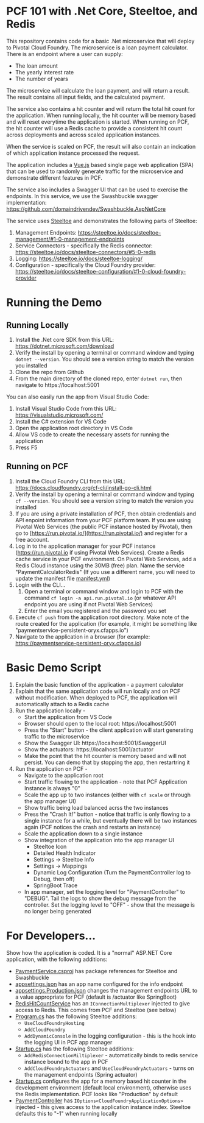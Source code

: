 # PCF 101 with .Net Core, Steeltoe, and Redis
This repository contains code for a basic .Net microservice that will deploy to Pivotal Cloud Foundry. The microservice is a loan payment calculator. There is an endpoint where a user can supply:

- The loan amount
- The yearly interest rate
- The number of years

The microservice will calculate the loan payment, and will return a result. The result contains all input fields, and the calculated payment.

The service also contains a hit counter and will return the total hit count for the application. When running locally, the hit counter will be memory based and will reset everytime the application is started. When running on PCF, the hit counter will use a Redis cache to provide a consistent hit count across deployments and across scaled application instances.

When the service is scaled on PCF, the result will also contain an indication of which application instance processed the request.

The application includes a [Vue.js](https://vuejs.org/) based single page web application (SPA) that can be used to randomly generate traffic for the microservice and demonstrate different features in PCF.

The service also includes a Swagger UI that can be used to exercise the endpoints. In this service, we use the Swashbuckle swagger implementation: https://github.com/domaindrivendev/Swashbuckle.AspNetCore

The service uses [Steeltoe](https://steeltoe.io/) and demonstrates the following parts of Steeltoe:

1. Management Endpoints: https://steeltoe.io/docs/steeltoe-management/#1-0-management-endpoints
1. Service Connectors - specifically the Redis connector: https://steeltoe.io/docs/steeltoe-connectors/#5-0-redis
1. Logging: https://steeltoe.io/docs/steeltoe-logging/
1. Configuration - specifically the Cloud Foundry provider: https://steeltoe.io/docs/steeltoe-configuration/#1-0-cloud-foundry-provider

# Running the Demo

## Running Locally

1. Install the .Net core SDK from this URL: https://dotnet.microsoft.com/download
1. Verify the install by opening a terminal or command window and typing `dotnet --version`. You should see a version string to match the version you installed
1. Clone the repo from Github
1. From the main directory of the cloned repo, enter `dotnet run`, then navigate to https://localhost:5001

You can also easily run the app from Visual Studio Code:

1. Install Visual Studio Code from this URL: https://visualstudio.microsoft.com/
1. Install the C# extension for VS Code
1. Open the application root directory in VS Code
1. Allow VS code to create the necessary assets for running the application
1. Press F5

## Running on PCF

1. Install the Cloud Foundry CLI from this URL: https://docs.cloudfoundry.org/cf-cli/install-go-cli.html
1. Verify the install by opening a terminal or command window and typing `cf --version`. You should see a version string to match the version you installed
1. If you are using a private installation of PCF, then obtain credentials and API enpoint information from your PCF platform team. If you are using Pivotal Web Services (the public PCF instance hosted by Pivotal), then go to [https://run.pivotal.io/](https://run.pivotal.io/) and register for a free account.
1. Log in to the application manager for your PCF instance (https://run.pivotal.io if using Pivotal Web Services). Create a Redis cache service in your PCF environment. On Pivotal Web Services, add a Redis Cloud instance using the 30MB (free) plan. Name the service "PaymentCalculatorRedis" (If you use a different name, you will need to update the manifest file [manifest.yml](manifest.yml))
1. Login with the CLI...
    1. Open a terminal or command window and login to PCF with the command `cf login -a api.run.pivotal.io` (or whatever API endpoint you are using if not Pivotal Web Services)
    1. Enter the email you registered and the password you set
1. Execute `cf push` from the application root directory. Make note of the route created for the application (for example, it might be something like "paymentservice-persistent-oryx.cfapps.io")
1. Navigate to the application in a browser (for example: https://paymentservice-persistent-oryx.cfapps.io)

# Basic Demo Script

1. Explain the basic function of the application - a payment calculator
1. Explain that the same application code will run locally and on PCF without modification. When deployed to PCF, the application will automatically attach to a Redis cache
1. Run the application locally -
    - Start the application from VS Code
    - Browser should open to the local root: https://localhost:5001
    - Press the "Start" button - the client application will start generating traffic to the microservice
    - Show the Swagger UI: https://localhost:5001/SwaggerUI
    - Show the actuators: https://localhost:5001/actuator
    - Make the point that the hit counter is memory based and will not persist. You can demo that by stopping the app, then restartring it
1. Run the application on PCF -
    - Navigate to the application root
    - Start traffic flowing to the application - note that PCF Application Instance is always "0"
    - Scale the app up to two instances (either with `cf scale` or through the app manager UI)
    - Show traffic being load balanced acrss the two instances
    - Press the "Crash It!" button - notice that traffic is only flowing to a single instance for a while, but eventually there will be two instances again (PCF notices the crash and restarts an instance)
    - Scale the application down to a single instance
    - Show integration of the application into the app manager UI
        - Steeltoe Icon
        - Detailed Health Indicator
        - Settings -> Steeltoe Info
        - Settings -> Mappings
        - Dynamic Log Configuration (Turn the PaymentController log to Debug, then off)
        - SpringBoot Trace
    - In app manager, set the logging level for "PaymentController" to "DEBUG". Tail the logs to show the debug message from the controller. Set the logging level to "OFF" - show that the message is no longer being generated

# For Developers...
Show how the application is coded. It is a "normal" ASP.NET Core application, with the following additions:

- [PaymentService.csproj](PaymentService.csproj) has package references for Steeltoe and Swashbuckle
- [appsettings.json](appsettings.json) has an app name configured for the info endpoint
- [appsettings.Production.json](appsettings.Production.json) changes the management endpoints URL to a value appropriate for PCF (default is /actuator like SpringBoot)
- [RedisHitCountService](Services/RedisHitCountService.cs) has an `IConnectionMultiplexer` injected to give access to Redis. This comes from PCF and Steeltoe (see below)
- [Program.cs](Program.cs) has the following Steeltoe additions:
    - `UseCloudFoundryHosting`
    - `AddCloudFoundry`
    - `AddDynamicConsole` in the logging configuration - this is the hook into the logging UI in PCF app manager
- [Startup.cs](Startup.cs) has the following Steeltoe additions:
    - `AddRedisConnectionMiltiplexer` - automatically binds to redis service instance bound to the app in PCF
    - `AddCloudFoundryActuators` and `UseCloudFoundryActuators` - turns on the management endpoints (Spring actuator)
- [Startup.cs](Startup.cs) configures the app for a memory based hit counter in the development environment (default local environment), otherwise uses the Redis implementation. PCF looks like "Production" by default
- [PaymentController](Controllers/PaymentController.cs) has `IOptions<CloudFoundryApplicationOptions>` injected - this gives access to the application instance index. Steeltoe defaults this to "-1" when running locally
